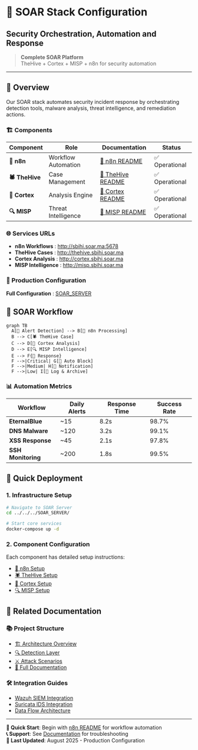 # 🤖 SOAR Stack Configuration
## Security Orchestration, Automation and Response

> **Complete SOAR Platform**  
> TheHive + Cortex + MISP + n8n for security automation  

---

## 🎯 Overview

Our SOAR stack automates security incident response by orchestrating detection tools, malware analysis, threat intelligence, and remediation actions.

### 🏗️ Components

| Component | Role | Documentation | Status |
|-----------|------|---------------|--------|
| **🤖 n8n** | Workflow Automation | [📖 n8n README](./n8n/README.md) | ✅ Operational |
| **🕷️ TheHive** | Case Management | [📖 TheHive README](./thehive/README.md) | ✅ Operational |
| **🧠 Cortex** | Analysis Engine | [📖 Cortex README](./cortex/README.md) | ✅ Operational |
| **🔍 MISP** | Threat Intelligence | [📖 MISP README](./misp/README.md) | ✅ Operational |

### 🌐 Services URLs

- **n8n Workflows** : http://sbihi.soar.ma:5678
- **TheHive Cases** : http://thehive.sbihi.soar.ma
- **Cortex Analysis** : http://cortex.sbihi.soar.ma
- **MISP Intelligence** : http://misp.sbihi.soar.ma

### 📁 Production Configuration

**Full Configuration** : [SOAR_SERVER](../../../SOAR_SERVER/)

## 🔄 SOAR Workflow

```mermaid
graph TB
  A[🚨 Alert Detection] --> B[🤖 n8n Processing]
  B --> C[🕷️ TheHive Case]
  C --> D[🧠 Cortex Analysis]
  D --> E[🔍 MISP Intelligence]
  E --> F{🎯 Response}
  F -->|Critical| G[🚫 Auto Block]
  F -->|Medium| H[📧 Notification]
  F -->|Low| I[📝 Log & Archive]
```

### 📊 Automation Metrics

| Workflow | Daily Alerts | Response Time | Success Rate |
|----------|-------------|---------------|-------------|
| **EternalBlue** | ~15 | 8.2s | 98.7% |
| **DNS Malware** | ~120 | 3.2s | 99.1% |
| **XSS Response** | ~45 | 2.1s | 97.8% |
| **SSH Monitoring** | ~200 | 1.8s | 99.5% |

## 🚀 Quick Deployment

### 1. Infrastructure Setup
```bash
# Navigate to SOAR Server
cd ../../../SOAR_SERVER/

# Start core services
docker-compose up -d
```

### 2. Component Configuration
Each component has detailed setup instructions:
- [🤖 n8n Setup](./n8n/README.md#configuration)
- [🕷️ TheHive Setup](./thehive/README.md#configuration)
- [🧠 Cortex Setup](./cortex/README.md#configuration)
- [🔍 MISP Setup](./misp/README.md#configuration)

## 🔗 Related Documentation

### 📚 Project Structure
- [🏗️ Architecture Overview](../01_ARCHITECTURE/README.md)
- [🔍 Detection Layer](../02_DETECTION_LAYER/README.md)
- [⚔️ Attack Scenarios](../04_ATTACK_SCENARIOS/README.md)
- [📖 Full Documentation](../07_DOCUMENTATION/README.md)

### 🛠️ Integration Guides
- [Wazuh SIEM Integration](../02_DETECTION_LAYER/wazuh/README.md)
- [Suricata IDS Integration](../02_DETECTION_LAYER/suricata/README.md)
- [Data Flow Architecture](../01_ARCHITECTURE/data_flows/README.md)

---

**🚀 Quick Start**: Begin with [n8n README](./n8n/README.md) for workflow automation  
**📞 Support**: See [Documentation](../07_DOCUMENTATION/README.md) for troubleshooting  
**📅 Last Updated**: August 2025 - Production Configuration
